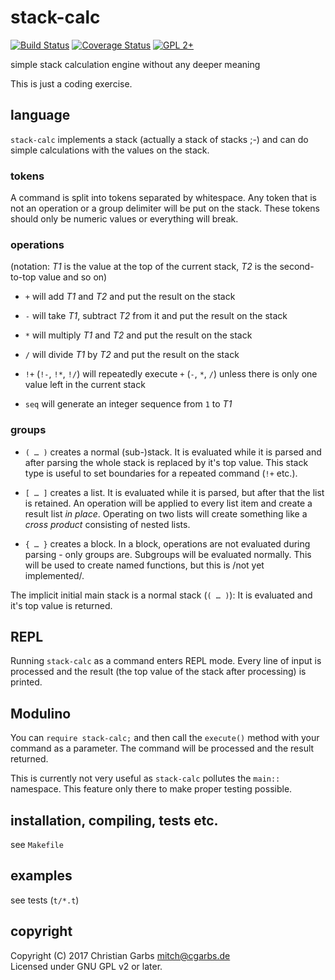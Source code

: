stack-calc
==========

[![Build Status](https://travis-ci.org/mmitch/stack-calc.svg?branch=master)](https://travis-ci.org/mmitch/stack-calc)
[![Coverage Status](https://codecov.io/github/mmitch/stack-calc/coverage.svg?branch=master)](https://codecov.io/github/mmitch/stack-calc?branch=master)
[![GPL 2+](https://img.shields.io/badge/license-GPL%202%2B-blue.svg)](http://www.gnu.org/licenses/gpl-2.0-standalone.html)

simple stack calculation engine without any deeper meaning

This is just a coding exercise.


language
--------

`stack-calc` implements a stack (actually a stack of stacks ;-) and
can do simple calculations with the values on the stack.

### tokens

A command is split into tokens separated by whitespace.  Any token
that is not an operation or a group delimiter will be put on the
stack.  These tokens should only be numeric values or everything will
break.

### operations

(notation: *T1* is the value at the top of the current stack, *T2* is
the second-to-top value and so on)

 - `+` will add *T1* and *T2* and put the result on the stack
 - `-` will take *T1*, subtract *T2* from it and put the result on the stack
 - `*` will multiply *T1* and *T2* and put the result on the stack
 - `/` will divide *T1* by *T2* and put the result on the stack

 - `!+` (`!-`, `!*`, `!/`) will repeatedly execute `+` (`-`, `*`, `/`)
   unless there is only one value left in the current stack

 - `seq` will generate an integer sequence from `1` to *T1*

### groups

 - `( … )` creates a normal (sub-)stack.  It is evaluated while it is
   parsed and after parsing the whole stack is replaced by it's top
   value.  This stack type is useful to set boundaries for a repeated
   command (`!+` etc.).

 - `[ … ]` creates a list.  It is evaluated while it is parsed, but
   after that the list is retained.  An operation will be applied to
   every list item and create a result list *in place*.  Operating on
   two lists will create something like a *cross product* consisting
   of nested lists.

 - `{ … }` creates a block.  In a block, operations are not evaluated
   during parsing - only groups are.  Subgroups will be evaluated
   normally.  This will be used to create named functions, but this is
   /not yet implemented/.

The implicit initial main stack is a normal stack (`( … )`): It is
evaluated and it's top value is returned.


REPL
----

Running `stack-calc` as a command enters REPL mode.  Every line of
input is processed and the result (the top value of the stack after
processing) is printed.


Modulino
--------

You can `require stack-calc;` and then call the `execute()` method
with your command as a parameter.  The command will be processed and
the result returned.

This is currently not very useful as `stack-calc` pollutes the
`main::` namespace.  This feature only there to make proper testing
possible.


installation, compiling, tests etc.
-----------------------------------

see `Makefile`


examples
--------

see tests (`t/*.t`)


copyright
---------

Copyright (C) 2017  Christian Garbs <mitch@cgarbs.de>  
Licensed under GNU GPL v2 or later.
